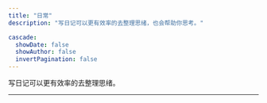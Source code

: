 ```yaml
---
title: "日常"
description: "写日记可以更有效率的去整理思绪，也会帮助你思考。"

cascade:
  showDate: false
  showAuthor: false
  invertPagination: false
---
```

写日记可以更有效率的去整理思绪。

---